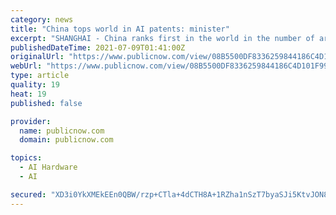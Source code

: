 ```yaml
---
category: news
title: "China tops world in AI patents: minister"
excerpt: "SHANGHAI - China ranks first in the world in the number of artificial intelligence (AI) patents, Xiao Yaqing, minister of Industry and Information Technology, said on July 8. Speaking at the opening ceremony of the World Artificial Intelligence Conference in Shanghai,"
publishedDateTime: 2021-07-09T01:41:00Z
originalUrl: "https://www.publicnow.com/view/08B5500DF8336259844186C4D101F99F2418719F"
webUrl: "https://www.publicnow.com/view/08B5500DF8336259844186C4D101F99F2418719F"
type: article
quality: 19
heat: 19
published: false

provider:
  name: publicnow.com
  domain: publicnow.com

topics:
  - AI Hardware
  - AI

secured: "XD3i0YkXMEkEEn0QBW/rzp+CTla+4dCTH8A+1RZha1nSzT7byaSJi5KtvJON8hSzJqOz9onzRFJOGZQEBCSdsXOrkrCULogXOdLL1gtXf7XRn7Ro0inMZI6wbCu0lU96efqEXIU3xWnLy6KzZxnFV+IcNrTi+WSGeG0ko9NpoJT11E/ftz0nijbPrQD1CJGOtlUyuH/dBjrYJ3K7UsSKlmuN712YCOFm4MTCYWZRzqPenCBQLFvpVs4ieMzDSbh81Z5kPKYeKYaH1Lj4r+X74xkFBj54lUC1dTZ0v9TDs75EKBRv/njoVIeKs3PH4ak94jcooGJtErefraUVA7jayhPbBtLQQ9Ff94o+vCyzmSs=;mHOLUOMjQ2dO3pHGWb8SEw=="
---
```


